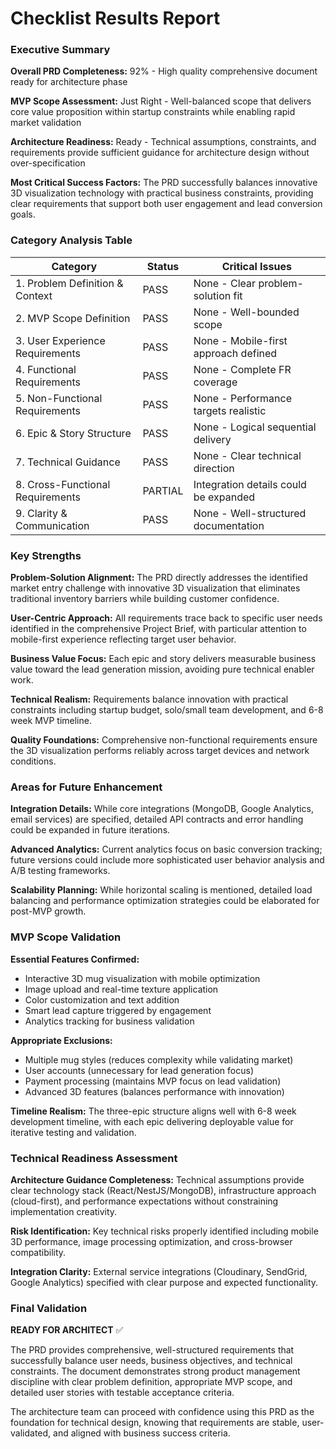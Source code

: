 # Checklist Results Report

### Executive Summary

**Overall PRD Completeness:** 92% - High quality comprehensive document ready for architecture phase

**MVP Scope Assessment:** Just Right - Well-balanced scope that delivers core value proposition within startup constraints while enabling rapid market validation

**Architecture Readiness:** Ready - Technical assumptions, constraints, and requirements provide sufficient guidance for architecture design without over-specification

**Most Critical Success Factors:** The PRD successfully balances innovative 3D visualization technology with practical business constraints, providing clear requirements that support both user engagement and lead conversion goals.

### Category Analysis Table

| Category                         | Status  | Critical Issues                          |
| -------------------------------- | ------- | ---------------------------------------- |
| 1. Problem Definition & Context  | PASS    | None - Clear problem-solution fit        |
| 2. MVP Scope Definition          | PASS    | None - Well-bounded scope                |
| 3. User Experience Requirements  | PASS    | None - Mobile-first approach defined     |
| 4. Functional Requirements       | PASS    | None - Complete FR coverage              |
| 5. Non-Functional Requirements   | PASS    | None - Performance targets realistic     |
| 6. Epic & Story Structure        | PASS    | None - Logical sequential delivery       |
| 7. Technical Guidance            | PASS    | None - Clear technical direction         |
| 8. Cross-Functional Requirements | PARTIAL | Integration details could be expanded    |
| 9. Clarity & Communication       | PASS    | None - Well-structured documentation     |

### Key Strengths

**Problem-Solution Alignment:** The PRD directly addresses the identified market entry challenge with innovative 3D visualization that eliminates traditional inventory barriers while building customer confidence.

**User-Centric Approach:** All requirements trace back to specific user needs identified in the comprehensive Project Brief, with particular attention to mobile-first experience reflecting target user behavior.

**Business Value Focus:** Each epic and story delivers measurable business value toward the lead generation mission, avoiding pure technical enabler work.

**Technical Realism:** Requirements balance innovation with practical constraints including startup budget, solo/small team development, and 6-8 week MVP timeline.

**Quality Foundations:** Comprehensive non-functional requirements ensure the 3D visualization performs reliably across target devices and network conditions.

### Areas for Future Enhancement

**Integration Details:** While core integrations (MongoDB, Google Analytics, email services) are specified, detailed API contracts and error handling could be expanded in future iterations.

**Advanced Analytics:** Current analytics focus on basic conversion tracking; future versions could include more sophisticated user behavior analysis and A/B testing frameworks.

**Scalability Planning:** While horizontal scaling is mentioned, detailed load balancing and performance optimization strategies could be elaborated for post-MVP growth.

### MVP Scope Validation

**Essential Features Confirmed:**
- Interactive 3D mug visualization with mobile optimization
- Image upload and real-time texture application
- Color customization and text addition
- Smart lead capture triggered by engagement
- Analytics tracking for business validation

**Appropriate Exclusions:**
- Multiple mug styles (reduces complexity while validating market)
- User accounts (unnecessary for lead generation focus)
- Payment processing (maintains MVP focus on lead validation)
- Advanced 3D features (balances performance with innovation)

**Timeline Realism:** The three-epic structure aligns well with 6-8 week development timeline, with each epic delivering deployable value for iterative testing and validation.

### Technical Readiness Assessment

**Architecture Guidance Completeness:** Technical assumptions provide clear technology stack (React/NestJS/MongoDB), infrastructure approach (cloud-first), and performance expectations without constraining implementation creativity.

**Risk Identification:** Key technical risks properly identified including mobile 3D performance, image processing optimization, and cross-browser compatibility.

**Integration Clarity:** External service integrations (Cloudinary, SendGrid, Google Analytics) specified with clear purpose and expected functionality.

### Final Validation

**READY FOR ARCHITECT** ✅

The PRD provides comprehensive, well-structured requirements that successfully balance user needs, business objectives, and technical constraints. The document demonstrates strong product management discipline with clear problem definition, appropriate MVP scope, and detailed user stories with testable acceptance criteria.

The architecture team can proceed with confidence using this PRD as the foundation for technical design, knowing that requirements are stable, user-validated, and aligned with business success criteria.

